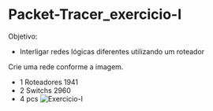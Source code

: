 # Packet-Tracer_exercicio-I
Objetivo:
- Interligar redes lógicas diferentes utilizando um roteador

Crie uma rede conforme a imagem.
- 1 Roteadores 1941
- 2 Switchs 2960
- 4 pcs
![Exercicio-I](https://github.com/user-attachments/assets/1b17577e-65a4-4d51-9e5c-2736e2e75841)
